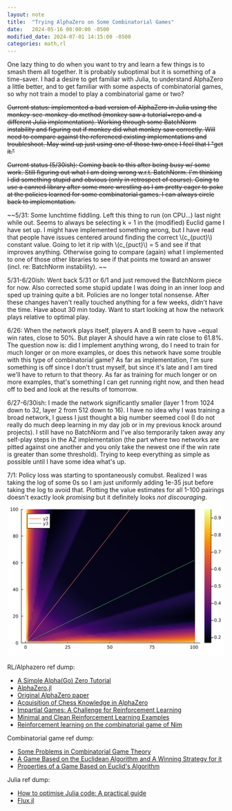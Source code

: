 ```yaml
---
layout: note
title:  "Trying AlphaZero on Some Combinatorial Games"
date:   2024-05-16 00:00:00 -0500
modified_date: 2024-07-01 14:15:00 -0500
categories: math,rl
---
```


One lazy thing to do when you want to try and learn a few things is to smash them all together. It is probably suboptimal but it is something of a time-saver. I had a desire to get familiar with Julia, to understand AlphaZero a little better, and to get familiar with some aspects of combinatorial games, so why not train a model to play a combinatorial game or two?

~~Current status: implemented a bad version of AlphaZero in Julia using the monkey-see-monkey-do method (monkey saw a tutorial+repo and a different Julia implementation). Working through some BatchNorm instability and figuring out if monkey did what monkey saw correctly. Will need to compare against the referenced existing implementations and troubleshoot. May wind up just using one of those two once I feel that I "get it."~~

~~Current status (5/30ish): Coming back to this after being busy w/ some work. Still figuring out what I am doing wrong w.r.t. BatchNorm. I'm thinking I did something stupid and obvious (only in retrospect of course). Going to use a canned library after some more wrestling as I am pretty eager to poke at the policies learned for some combinatorial games. I can always circle back to implementation.~~

~~5/31: Some lunchtime fiddling. Left this thing to run (on CPU...) last night while out. Seems to always be selecting k = 1 in the (modified) Euclid game I have set up. I might have implemented something wrong, but I have read that people have issues centered around finding the correct \\(c_{puct}\\) constant value. Going to let it rip with \\(c_{puct}\\) = 5 and see if that improves anything. Otherwise going to compare (again) what I implemented to one of those other libraries to see if that points me toward an answer (incl. re: BatchNorm instability). ~~

5/31-6/20ish: Went back 5/31 or 6/1 and just removed the BatchNorm piece for now. Also corrected some stupid update I was doing in an inner loop and sped up training quite a bit. Policies are no longer total nonsense. After these changes haven't really touched anything for a few weeks, didn't have the time. Have about 30 min today. Want to start looking at how the network plays relative to optimal play.

6/26: When the network plays itself, players A and B seem to have ~equal win rates, close to 50%. But player A should have a win rate close to 61.8%. The question now is: did I implement anything wrong, do I need to train for much longer or on more examples, or does this network have some trouble with this type of combinatorial game? As far as implementation, I'm sure something is off since I don't trust myself, but since it's late and I am tired we'll have to return to that theory. As far as training for much longer or on more examples, that's something I can get running right now, and then head off to bed and look at the results of tomorrow.

6/27-6/30ish: I made the network significantly smaller (layer 1 from 1024 down to 32, layer 2 from 512 down to 16). I have no idea why I was training a broad network, I guess I just thought a big number seemed cool (I do not really do much deep learning in my day job or in my previous knock around projects). I still have no BatchNorm and I've also temporarily taken away any self-play steps in the AZ implementation (the part where two networks are pitted against one another and you only take the newest one if the win rate is greater than some threshold). Trying to keep everything as simple as possible until I have some idea what's up.

7/1: Policy loss was starting to spontaneously comubst. Realized I was taking the log of some 0s so I am just uniformly adding 1e-35 jsut before taking the log to avoid that. Plotting the value estimates for all 1-100 pairings doesn't exactly look *promising* but it definitely looks *not discouraging*.
![values](/images/combgame_values070124.png)

RL/Alphazero ref dump:
* [A Simple Alpha(Go) Zero Tutorial](https://suragnair.github.io/posts/alphazero.html)
* [AlphaZero.jl](https://github.com/jonathan-laurent/AlphaZero.jl)
* [Original AlphaZero paper](https://www.nature.com/articles/nature24270.epdf?author_access_token=VJXbVjaSHxFoctQQ4p2k4tRgN0jAjWel9jnR3ZoTv0PVW4gB86EEpGqTRDtpIz-2rmo8-KG06gqVobU5NSCFeHILHcVFUeMsbvwS-lxjqQGg98faovwjxeTUgZAUMnRQ)
* [Acquisition of Chess Knowledge in AlphaZero](https://www.ncbi.nlm.nih.gov/pmc/articles/PMC9704706/pdf/pnas.202206625.pdf)
* [Impartial Games: A Challenge for Reinforcement Learning](https://arxiv.org/abs/2205.12787)
* [Minimal and Clean Reinforcement Learning Examples](https://github.com/rlcode/reinforcement-learning/tree/master)
* [Reinforcement learning on the combinatorial game of Nim](https://www.csc.kth.se/utbildning/kth/kurser/DD143X/dkand11/Group6Lars/erik.jarleberg.report.pdf)

Combinatorial game ref dump:
* [Some Problems in Combinatorial Game Theory](https://www.mathcamp.org/files/math/Alfonso-CGT-handout.pdf)
* [A Game Based on the Euclidean Algorithm and A Winning Strategy for it](https://doi.org/10.2307/3612461)
* [Properties of a Game Based on Euclid's Algorithm](https://doi.org/10.2307/2689037)

Julia ref dump:
* [How to optimise Julia code: A practical guide](https://viralinstruction.com/posts/optimise/)
* [Flux.jl](https://fluxml.ai/Flux.jl/stable/)
